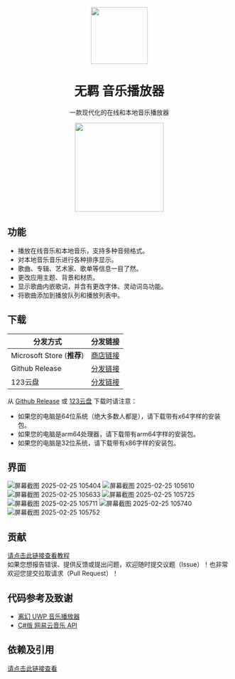 <p align="center">
  <img width="128" align="center" src="https://github.com/user-attachments/assets/18dcd16f-f253-408f-a876-b7ecbc6c2e17">
</p>
<h1 align="center">
  无羁 音乐播放器
</h1>
<p align="center">
  一款现代化的在线和本地音乐播放器
</p>
<p align="center">
  <a href="https://apps.microsoft.com/detail/9ncfn17f3lxj?referrer=appbadge&mode=direct">
	<img src="https://get.microsoft.com/images/en-us%20dark.svg" width="200"/>
  </a>
</p>

## 功能
- 播放在线音乐和本地音乐，支持多种音频格式。
- 对本地音乐音乐进行各种排序显示。
- 歌曲、专辑、艺术家、歌单等信息一目了然。
- 更改应用主题、背景和材质。
- 显示歌曲内嵌歌词，并含有更改字体、灵动词岛功能。
- 将歌曲添加到播放队列和播放列表中。

## 下载
|分发方式|分发链接|
|-------|-------|
| Microsoft Store (**推荐**) | [商店链接](https://apps.microsoft.com/detail/9ncfn17f3lxj)
| Github Release | [分发链接](https://github.com/LanZhan-Harmony/WindowsMusicPlayer-TheUntamedMusicPlayer/releases)
| 123云盘 | [分发链接](https://www.123865.com/s/yvXSVv-j2mFd)

从 [Github Release](https://github.com/LanZhan-Harmony/WindowsMusicPlayer-TheUntamedMusicPlayer/releases) 或 [123云盘](https://www.123865.com/s/yvXSVv-j2mFd) 下载时请注意：
- 如果您的电脑是64位系统（绝大多数人都是），请下载带有x64字样的安装包。
- 如果您的电脑是arm64处理器，请下载带有arm64字样的安装包。
- 如果您的电脑是32位系统，请下载带有x86字样的安装包。

## 界面
![屏幕截图 2025-02-25 105404](https://github.com/user-attachments/assets/03e0d718-0605-4e3e-8fc7-7596224f38cb)
![屏幕截图 2025-02-25 105610](https://github.com/user-attachments/assets/7d571d7b-8cec-43ac-bdfe-31b47d8baaee)
![屏幕截图 2025-02-25 105633](https://github.com/user-attachments/assets/e4e5274e-c42c-4c13-ab94-0825fff32425)
![屏幕截图 2025-02-25 105725](https://github.com/user-attachments/assets/6a5344c2-eea6-4b80-834b-d69c36016a4a)
![屏幕截图 2025-02-25 105711](https://github.com/user-attachments/assets/a069996a-a905-44b4-ad23-f372f4f58f5c)
![屏幕截图 2025-02-25 105740](https://github.com/user-attachments/assets/a9c4deff-fe93-4bc4-9fc5-8d1506e4435a)
![屏幕截图 2025-02-25 105752](https://github.com/user-attachments/assets/3c782da7-5216-4cb8-b7e9-c674d3310484)

## 贡献
[请点击此链接查看教程](https://github.com/LanZhan-Harmony/WindowsMusicPlayer-TheUntamedMusicPlayer?tab=contributing-ov-file)<br>
如果您想报告错误、提供反馈或提出问题，欢迎随时提交议题（Issue）！也非常欢迎您提交拉取请求（Pull Request）！

## 代码参考及致谢
- [离幻 UWP 音乐播放器](https://github.com/DenryDu/Disenchant-Music-Player)
- [C#版 网易云音乐 API](https://github.com/wwh1004/NeteaseCloudMusicApi)

## 依赖及引用
[请点击此链接查看](https://github.com/LanZhan-Harmony/WindowsMusicPlayer-TheUntamedMusicPlayer/network/dependencies)

